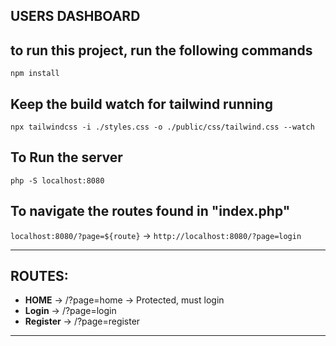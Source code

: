 ## USERS DASHBOARD

## to run this project, run the following commands

`npm install`

## Keep the build watch for tailwind running

`npx tailwindcss -i ./styles.css -o ./public/css/tailwind.css --watch`

## To Run the server

`php -S localhost:8080`

## To navigate the routes found in "index.php"

`localhost:8080/?page=${route}` -> `http://localhost:8080/?page=login`

---

## ROUTES:

-   **HOME** -> /?page=home -> Protected, must login
-   **Login** -> /?page=login
-   **Register** -> /?page=register

---
